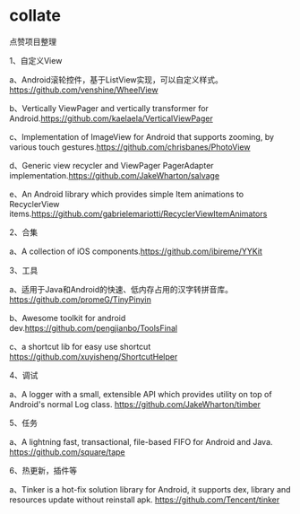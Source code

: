 # collate
点赞项目整理

1、自定义View

a、Android滚轮控件，基于ListView实现，可以自定义样式。https://github.com/venshine/WheelView

b、Vertically ViewPager and vertically transformer for Android.https://github.com/kaelaela/VerticalViewPager

c、Implementation of ImageView for Android that supports zooming, by various touch gestures.https://github.com/chrisbanes/PhotoView

d、Generic view recycler and ViewPager PagerAdapter implementation.https://github.com/JakeWharton/salvage

e、An Android library which provides simple Item animations to RecyclerView items.https://github.com/gabrielemariotti/RecyclerViewItemAnimators

2、合集

a、A collection of iOS components.https://github.com/ibireme/YYKit

3、工具

a、适用于Java和Android的快速、低内存占用的汉字转拼音库。https://github.com/promeG/TinyPinyin

b、Awesome toolkit for android dev.https://github.com/pengjianbo/ToolsFinal

c、a shortcut lib for easy use shortcut https://github.com/xuyisheng/ShortcutHelper

4、调试

a、A logger with a small, extensible API which provides utility on top of Android's normal Log class. https://github.com/JakeWharton/timber

5、任务

a、A lightning fast, transactional, file-based FIFO for Android and Java. https://github.com/square/tape

6、热更新，插件等

a、Tinker is a hot-fix solution library for Android, it supports dex, library and resources update without reinstall apk.
https://github.com/Tencent/tinker
